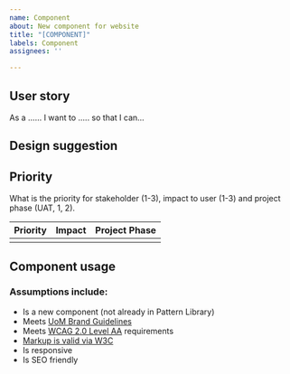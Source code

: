 ```yaml
---
name: Component
about: New component for website
title: "[COMPONENT]"
labels: Component
assignees: ''

---
```


<!-- Provide a general summary of the component in the title above and remove all comments and unused sections before submitting --> 

## User story
<!-- User stories describe the type of user, what they want and why. This is helps developers understand the context of the request ensuring that important goals are meet. --> 

As a ...... I want to ..... so that I can...

<!-- (User types: Prospective student, Current student, Alumni, Staff) -->

## Design suggestion
<!-- Enter any design suggestions from external design agencies here.  Link to related design files, wireframes etc that describe interactions and usage if possible.  -->

## Priority
What is the priority for stakeholder (1-3), impact to user (1-3) and project phase (UAT, 1, 2).

| Priority  | Impact | Project Phase |
| --- | --- | --- |
|   |   |   |

## Component usage
<!-- What website pages will this component appear on? Please provide links to pages if possible. -->


### Assumptions include: 
- Is a new component (not already in Pattern Library)
- Meets [UoM Brand Guidelines](https://brandhub.unimelb.edu.au)
- Meets  [WCAG 2.0 Level AA](https://www.unimelb.edu.au/accessibility/home) requirements
- [Markup is valid via W3C](https://validator.w3.org/)
- Is responsive
- Is SEO friendly
